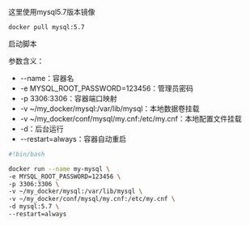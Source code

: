 这里使用mysql5.7版本镜像
```bash
docker pull mysql:5.7
```

启动脚本  

参数含义：  
- --name：容器名
- -e MYSQL_ROOT_PASSWORD=123456：管理员密码
- -p 3306:3306：容器端口映射
- -v ~/my_docker/mysql:/var/lib/mysql：本地数据卷挂载
- -v ~/my_docker/conf/mysql/my.cnf:/etc/my.cnf：本地配置文件挂载
- -d：后台运行
- --restart=always：容器自动重启
```bash
#!bin/bash

docker run --name my-mysql \
-e MYSQL_ROOT_PASSWORD=123456 \
-p 3306:3306 \
-v ~/my_docker/mysql:/var/lib/mysql \
-v ~/my_docker/conf/mysql/my.cnf:/etc/my.cnf \
-d mysql:5.7 \
--restart=always
```